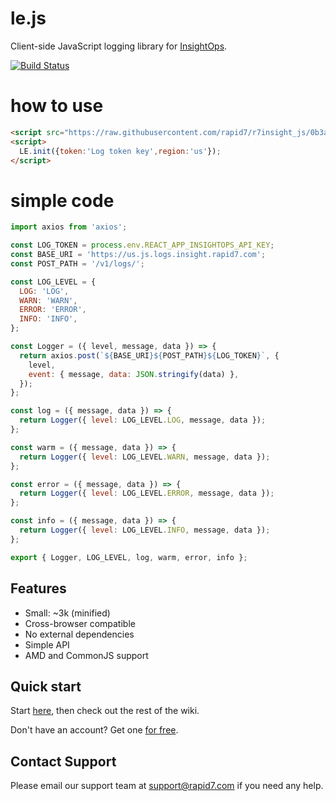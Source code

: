 le.js
=====

Client-side JavaScript logging library for [InsightOps](https://www.rapid7.com/solutions/it-operations/).

[![Build Status](https://travis-ci.org/rapid7/r7insight_js.png?branch=master)](https://travis-ci.org/rapid7/r7insight_js)

# how to use
```html
<script src="https://raw.githubusercontent.com/rapid7/r7insight_js/0b3a79fca9dc402767bb6be2ca34b1f16cc05051/product/le.js"></script>
<script>
  LE.init({token:'Log token key',region:'us'});
</script>
```

# simple code
```js
import axios from 'axios';

const LOG_TOKEN = process.env.REACT_APP_INSIGHTOPS_API_KEY;
const BASE_URI = 'https://us.js.logs.insight.rapid7.com';
const POST_PATH = '/v1/logs/';

const LOG_LEVEL = {
  LOG: 'LOG',
  WARN: 'WARN',
  ERROR: 'ERROR',
  INFO: 'INFO',
};

const Logger = ({ level, message, data }) => {
  return axios.post(`${BASE_URI}${POST_PATH}${LOG_TOKEN}`, {
    level,
    event: { message, data: JSON.stringify(data) },
  });
};

const log = ({ message, data }) => {
  return Logger({ level: LOG_LEVEL.LOG, message, data });
};

const warm = ({ message, data }) => {
  return Logger({ level: LOG_LEVEL.WARN, message, data });
};

const error = ({ message, data }) => {
  return Logger({ level: LOG_LEVEL.ERROR, message, data });
};

const info = ({ message, data }) => {
  return Logger({ level: LOG_LEVEL.INFO, message, data });
};

export { Logger, LOG_LEVEL, log, warm, error, info };

```

Features
--------

* Small: ~3k (minified)
* Cross-browser compatible
* No external dependencies
* Simple API
* AMD and CommonJS support

Quick start
-----------

Start [here](https://github.com/rapid7/r7insight_js/wiki/Getting-started), then check out the rest of the wiki.

Don't have an account? Get one [for free](https://www.rapid7.com/products/insightops/try/).

Contact Support
-----------

Please email our support team at support@rapid7.com if you need any help.
